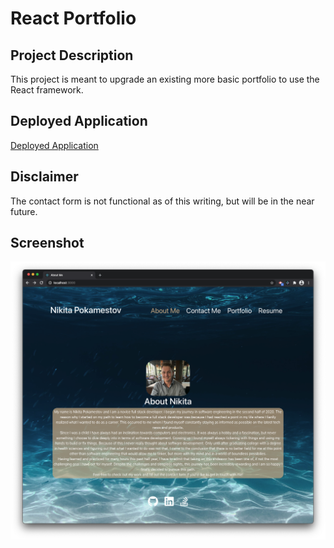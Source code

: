 # React Portfolio

## Project Description
This project is meant to upgrade an existing more basic portfolio to use the React framework.

## Deployed Application
[Deployed Application](https://npokamestov.github.io/react-portfolio/)

## Disclaimer
The contact form is not functional as of this writing, but will be in the near future.

## Screenshot
![screenshot of webpage](./src/screenshot.png)
